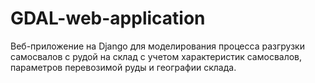 # GDAL-web-application
Веб-приложение на Django для моделирования процесса разгрузки самосвалов с рудой на склад с учетом характеристик самосвалов, параметров перевозимой руды и географии склада.

